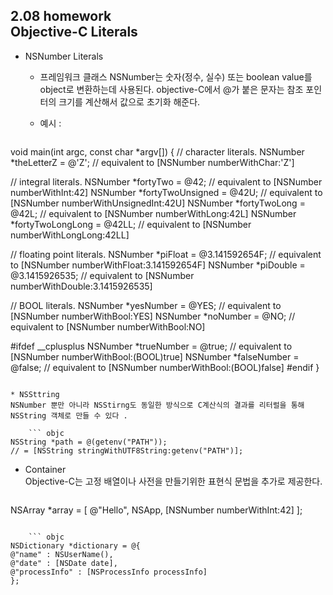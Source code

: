 2.08 homework  
Objective-C Literals
----
* NSNumber Literals
  - 프레임워크 클래스 NSNumber는 숫자(정수, 실수) 또는 boolean value를 object로 변환하는데 사용된다. objective-C에서 @가 붙은 문자는 참조 포인터의 크기를 계산해서 값으로 초기화 해준다.
  - 예시 : 

    ``` objc
void main(int argc, const char *argv[]) {
// character literals.
NSNumber *theLetterZ = @'Z';          // equivalent to [NSNumber numberWithChar:'Z']

// integral literals.
NSNumber *fortyTwo = @42;             // equivalent to [NSNumber numberWithInt:42]
NSNumber *fortyTwoUnsigned = @42U;    // equivalent to [NSNumber numberWithUnsignedInt:42U]
NSNumber *fortyTwoLong = @42L;        // equivalent to [NSNumber numberWithLong:42L]
NSNumber *fortyTwoLongLong = @42LL;   // equivalent to [NSNumber numberWithLongLong:42LL]

// floating point literals.
NSNumber *piFloat = @3.141592654F;    // equivalent to [NSNumber numberWithFloat:3.141592654F]
NSNumber *piDouble = @3.1415926535;   // equivalent to [NSNumber numberWithDouble:3.1415926535]

// BOOL literals.
NSNumber *yesNumber = @YES;           // equivalent to [NSNumber numberWithBool:YES]
NSNumber *noNumber = @NO;             // equivalent to [NSNumber numberWithBool:NO]

#ifdef __cplusplus
NSNumber *trueNumber = @true;         // equivalent to [NSNumber numberWithBool:(BOOL)true]
NSNumber *falseNumber = @false;       // equivalent to [NSNumber numberWithBool:(BOOL)false]
#endif
}
```

* NSSttring  
NSNumber 뿐만 아니라 NSStirng도 동일한 방식으로 C계산식의 결과를 리터럴을 통해 NSString 객체로 만들 수 있다 .

    ``` objc
NSString *path = @(getenv("PATH"));
// = [NSString stringWithUTF8String:getenv("PATH")];
```

* Container  
Objective-C는 고정 배열이나 사전을 만들기위한 표현식 문법을 추가로 제공한다.
    ``` objc
NSArray *array = [ @"Hello", NSApp, [NSNumber numberWithInt:42] ];
```

    ``` objc
NSDictionary *dictionary = @{
@"name" : NSUserName(),
@"date" : [NSDate date],
@"processInfo" : [NSProcessInfo processInfo]
};
```


